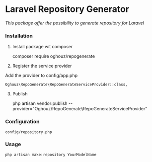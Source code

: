 # Laravel Repository Generator

*This package offer the possibility to generate repository for Laravel*

### Installation

1. Install  package wit composer

    composer require oghouz/repogenerate

2. Register the service provider

Add the provider to config/app.php

    Oghouz\RepoGenerate\RepoGenerateServiceProvider::class,
    
3. Publish 

    php artisan vendor:publish --provider="Oghouz\RepoGenerate\RepoGenerateServiceProvider"


### Configuration

    config/repository.php

### Usage

    php artisan make:repository YourModelName   


